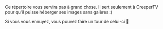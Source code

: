 Ce répertoire vous servira pas à grand chose.
Il sert seulement à CreeperTV pour qu'il puisse héberger ses images sans galères :)

Si vous vous ennuyez, vous pouvez faire un tour de celui-ci 🫡
